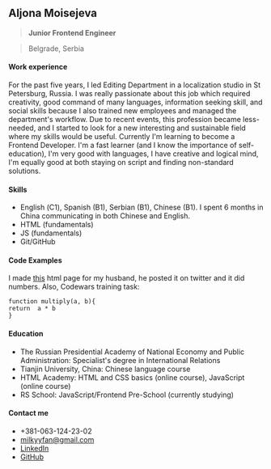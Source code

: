 ## Aljona Moisejeva 
>**Junior Frontend Engineer**

>Belgrade, Serbia

#### Work experience
For the past five years, I led Editing Department in a localization studio in St Petersburg, Russia. I was really passionate about this job which required creativity,  good command of many languages, information seeking skill, and social skills because I also trained new employees and managed the department's workflow. Due to recent events, this profession became less-needed, and I started to look for a new interesting and sustainable field where my skills would be useful. Currently I'm learning to become a Frontend Developer. I'm a fast learner (and I know the importance of self-education), I'm very good with languages, I have creative and logical mind, I'm equally good at both staying on script and finding non-standard solutions.

#### Skills
- English (С1), Spanish (B1), Serbian (B1), Chinese (B1). I spent 6 months in China communicating in both Chinese and English.
- HTML (fundamentals)
- JS (fundamentals)
- Git/GitHub

#### Code Examples
I made [this](https://sailoralyona.github.io/lalahtml/) html page for my husband, he posted it on twitter and it did numbers. Also, Codewars training task:
```
function multiply(a, b){
return  a * b
}
```
#### Education
- The Russian Presidential Academy of National Economy and Public Administration: Specialist's degree in International Relations
- Tianjin University, China: Chinese language course
- HTML Academy: HTML and CSS basics (online course), JavaScript (online course)
- RS School: JavaScript/Frontend Pre-School (currently studying)

#### Contact me
- +381-063-124-23-02 
- milkyyfan@gmail.com 
- [LinkedIn](https://www.linkedin.com/in/alyona-moiseyeva-851242120/)
- [GitHub](https://github.com/sailoralyona/)